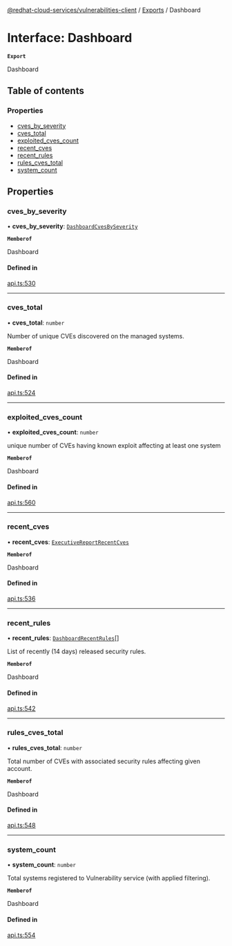 [@redhat-cloud-services/vulnerabilities-client](../README.md) / [Exports](../modules.md) / Dashboard

# Interface: Dashboard

**`Export`**

Dashboard

## Table of contents

### Properties

- [cves\_by\_severity](Dashboard.md#cves_by_severity)
- [cves\_total](Dashboard.md#cves_total)
- [exploited\_cves\_count](Dashboard.md#exploited_cves_count)
- [recent\_cves](Dashboard.md#recent_cves)
- [recent\_rules](Dashboard.md#recent_rules)
- [rules\_cves\_total](Dashboard.md#rules_cves_total)
- [system\_count](Dashboard.md#system_count)

## Properties

### cves\_by\_severity

• **cves\_by\_severity**: [`DashboardCvesBySeverity`](DashboardCvesBySeverity.md)

**`Memberof`**

Dashboard

#### Defined in

[api.ts:530](https://github.com/RedHatInsights/javascript-clients/blob/main/packages/vulnerabilities/api.ts#L530)

___

### cves\_total

• **cves\_total**: `number`

Number of unique CVEs discovered on the managed systems.

**`Memberof`**

Dashboard

#### Defined in

[api.ts:524](https://github.com/RedHatInsights/javascript-clients/blob/main/packages/vulnerabilities/api.ts#L524)

___

### exploited\_cves\_count

• **exploited\_cves\_count**: `number`

unique number of CVEs having known exploit affecting at least one system

**`Memberof`**

Dashboard

#### Defined in

[api.ts:560](https://github.com/RedHatInsights/javascript-clients/blob/main/packages/vulnerabilities/api.ts#L560)

___

### recent\_cves

• **recent\_cves**: [`ExecutiveReportRecentCves`](ExecutiveReportRecentCves.md)

**`Memberof`**

Dashboard

#### Defined in

[api.ts:536](https://github.com/RedHatInsights/javascript-clients/blob/main/packages/vulnerabilities/api.ts#L536)

___

### recent\_rules

• **recent\_rules**: [`DashboardRecentRules`](DashboardRecentRules.md)[]

List of recently (14 days) released security rules.

**`Memberof`**

Dashboard

#### Defined in

[api.ts:542](https://github.com/RedHatInsights/javascript-clients/blob/main/packages/vulnerabilities/api.ts#L542)

___

### rules\_cves\_total

• **rules\_cves\_total**: `number`

Total number of CVEs with associated security rules affecting given account.

**`Memberof`**

Dashboard

#### Defined in

[api.ts:548](https://github.com/RedHatInsights/javascript-clients/blob/main/packages/vulnerabilities/api.ts#L548)

___

### system\_count

• **system\_count**: `number`

Total systems registered to Vulnerability service (with applied filtering).

**`Memberof`**

Dashboard

#### Defined in

[api.ts:554](https://github.com/RedHatInsights/javascript-clients/blob/main/packages/vulnerabilities/api.ts#L554)
